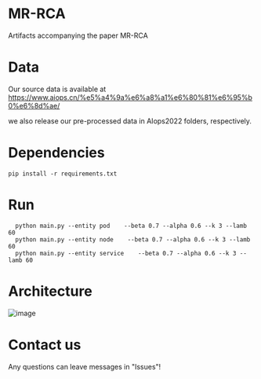 # MR-RCA
Artifacts accompanying the paper MR-RCA

# Data
Our source data is available at https://www.aiops.cn/%e5%a4%9a%e6%a8%a1%e6%80%81%e6%95%b0%e6%8d%ae/

we also release our pre-processed data in AIops2022 folders, respectively.

# Dependencies
```
pip install -r requirements.txt
```



# Run

```
  python main.py --entity pod    --beta 0.7 --alpha 0.6 --k 3 --lamb 60
  python main.py --entity node    --beta 0.7 --alpha 0.6 --k 3 --lamb 60
  python main.py --entity service    --beta 0.7 --alpha 0.6 --k 3 --lamb 60
```

# Architecture
![image](https://github.com/user-attachments/assets/9b031759-f6ff-4c9c-bf48-a2e9332d0c8b)




# Contact us
Any questions can leave messages in "Issues"!
